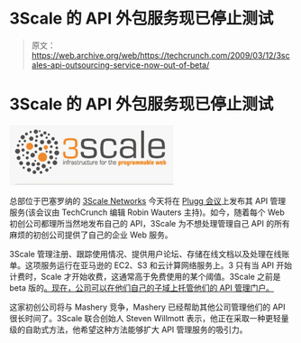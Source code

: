 # 3Scale 的 API 外包服务现已停止测试

> 原文：<https://web.archive.org/web/https://techcrunch.com/2009/03/12/3scales-api-outsourcing-service-now-out-of-beta/>

# 3Scale 的 API 外包服务现已停止测试

![](img/63b404d6e5ec0ea0ee9ccac852c257f9.png)

总部位于巴塞罗纳的 [3Scale Networks](https://web.archive.org/web/20230404044155/http://3scalesolutions.net/) 今天将在 [Plugg 会议](https://web.archive.org/web/20230404044155/http://www.plugg.eu/)上发布其 API 管理服务(该会议由 TechCrunch 编辑 Robin Wauters 主持)。如今，随着每个 Web 初创公司都理所当然地发布自己的 API，3Scale 为不想处理管理自己 API 的所有麻烦的初创公司提供了自己的企业 Web 服务。

3Scale 管理注册、跟踪使用情况、提供用户论坛、存储在线文档以及处理在线账单。这项服务运行在亚马逊的 EC2、S3 和云计算网络服务上。3 只有当 API 开始计费时，Scale 才开始收费，这通常高于免费使用的某个阈值。3Scale 之前是 beta 版的[。现在，公司可以在他们自己的子域上托管他们的 API 管理门户。](https://web.archive.org/web/20230404044155/https://techcrunch.com/2008/11/18/manage-your-api-infrastructure-with-3scale-networks/)

这家初创公司将与 Mashery 竞争，Mashery 已经帮助其他公司管理他们的 API 很长时间了。3Scale 联合创始人 Steven Willmott 表示，他正在采取一种更轻量级的自助式方法，他希望这种方法能够扩大 API 管理服务的吸引力。